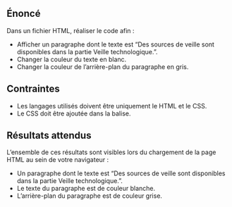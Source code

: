 ## Énoncé

Dans un fichier HTML, réaliser le code afin :

- Afficher un paragraphe dont le texte est “Des sources de veille sont disponibles dans la partie Veille technologique.”.
- Changer la couleur du texte en blanc.
- Changer la couleur de l’arrière-plan du paragraphe en gris.

## Contraintes

- Les langages utilisés doivent être uniquement le HTML et le CSS.
- Le CSS doit être ajoutée dans la balise.

## Résultats attendus

L’ensemble de ces résultats sont visibles lors du chargement de la page HTML au sein de votre navigateur :

- Un paragraphe dont le texte est “Des sources de veille sont disponibles dans la partie Veille technologique.”.
- Le texte du paragraphe est de couleur blanche.
- L’arrière-plan du paragraphe est de couleur grise.